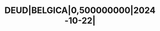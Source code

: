 ---
layout: asset
title: DEUD|BELGICA|0,500000000|2024-10-22|                        
isin: BE0000342510
---